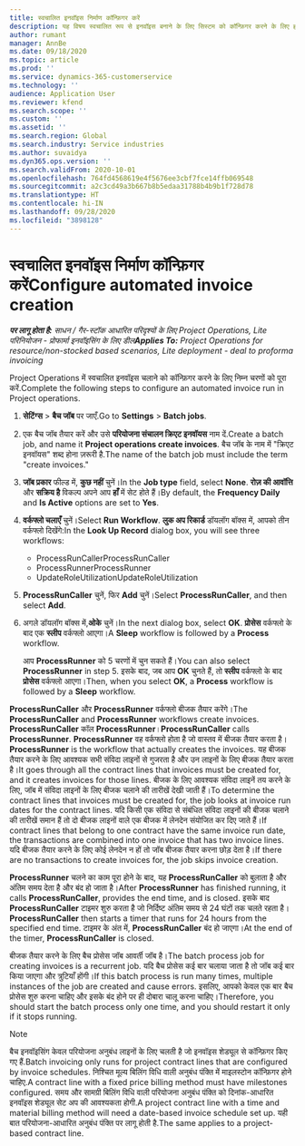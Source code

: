 ```yaml
---
title: स्वचालित इनवॉइस निर्माण कॉन्फ़िगर करें
description: यह विषय स्वचालित रूप से इनवॉइस बनाने के लिए सिस्टम को कॉन्फ़िगर करने के लिए हॉट के बारे में जानकारी देता है.
author: rumant
manager: AnnBe
ms.date: 09/18/2020
ms.topic: article
ms.prod: ''
ms.service: dynamics-365-customerservice
ms.technology: ''
audience: Application User
ms.reviewer: kfend
ms.search.scope: ''
ms.custom: ''
ms.assetid: ''
ms.search.region: Global
ms.search.industry: Service industries
ms.author: suvaidya
ms.dyn365.ops.version: ''
ms.search.validFrom: 2020-10-01
ms.openlocfilehash: 764fd4568619e4f5676ee3cbf7fce14ffb069548
ms.sourcegitcommit: a2c3cd49a3b667b8b5edaa31788b4b9b1f728d78
ms.translationtype: HT
ms.contentlocale: hi-IN
ms.lasthandoff: 09/28/2020
ms.locfileid: "3898128"
---
```

# <a name="configure-automated-invoice-creation"></a><span data-ttu-id="431a8-103">स्वचालित इनवॉइस निर्माण कॉन्फ़िगर करें</span><span class="sxs-lookup"><span data-stu-id="431a8-103">Configure automated invoice creation</span></span>

<span data-ttu-id="431a8-104">_**पर लागू होता है:** साधन / गैर-स्टॉक आधारित परिदृश्यों के लिए Project Operations, Lite परिनियोजन - प्रोफार्मा इनवॉइसिंग के लिए डील_</span><span class="sxs-lookup"><span data-stu-id="431a8-104">_**Applies To:** Project Operations for resource/non-stocked based scenarios, Lite deployment - deal to proforma invoicing_</span></span>

<span data-ttu-id="431a8-105">Project Operations में स्वचालित इनवॉइस चलाने को कॉन्फ़िगर करने के लिए निम्न चरणों को पूरा करें.</span><span class="sxs-lookup"><span data-stu-id="431a8-105">Complete the following steps to configure an automated invoice run in Project operations.</span></span>

1. <span data-ttu-id="431a8-106">**सेटिंग्स** \> **बैच जॉब** पर जाएँ.</span><span class="sxs-lookup"><span data-stu-id="431a8-106">Go to **Settings** \> **Batch jobs**.</span></span>
2. <span data-ttu-id="431a8-107">एक बैच जॉब तैयार करें और उसे **परियोजना संचालन क्रिएट इनवॉयस** नाम दें.</span><span class="sxs-lookup"><span data-stu-id="431a8-107">Create a batch job, and name it **Project operations create invoices**.</span></span> <span data-ttu-id="431a8-108">बैच जॉब के नाम में "क्रिएट इनवॉयस" शब्द होना ज़रूरी है.</span><span class="sxs-lookup"><span data-stu-id="431a8-108">The name of the batch job must include the term "create invoices."</span></span>
3. <span data-ttu-id="431a8-109">**जॉब प्रकार** फील्ड में, **कुछ नहीं** चुनें।</span><span class="sxs-lookup"><span data-stu-id="431a8-109">In the **Job type** field, select **None**.</span></span> <span data-ttu-id="431a8-110">**रोज़ की आवॉत्ति** और **सक्रिय है** विकल्प अपने आप **हाँ** में सेट होते हैं।</span><span class="sxs-lookup"><span data-stu-id="431a8-110">By default, the **Frequency Daily** and **Is Active** options are set to **Yes**.</span></span>
4. <span data-ttu-id="431a8-111">**वर्कफ्लो चलाएँ** चुनें।</span><span class="sxs-lookup"><span data-stu-id="431a8-111">Select **Run Workflow**.</span></span> <span data-ttu-id="431a8-112">**लुक अप रिकार्ड** डॉयलॉग बॉक्स में, आपको तीन वर्कफ्लो दिखेंगे:</span><span class="sxs-lookup"><span data-stu-id="431a8-112">In the **Look Up Record** dialog box, you will see three workflows:</span></span>

    - <span data-ttu-id="431a8-113">ProcessRunCaller</span><span class="sxs-lookup"><span data-stu-id="431a8-113">ProcessRunCaller</span></span>
    - <span data-ttu-id="431a8-114">ProcessRunner</span><span class="sxs-lookup"><span data-stu-id="431a8-114">ProcessRunner</span></span>
    - <span data-ttu-id="431a8-115">UpdateRoleUtilization</span><span class="sxs-lookup"><span data-stu-id="431a8-115">UpdateRoleUtilization</span></span>

5. <span data-ttu-id="431a8-116">**ProcessRunCaller** चुनें, फिर **Add** चुनें।</span><span class="sxs-lookup"><span data-stu-id="431a8-116">Select **ProcessRunCaller**, and then select **Add**.</span></span>
6. <span data-ttu-id="431a8-117">अगले डॉयलॉग बॉक्स में,**ओके** चुनें।</span><span class="sxs-lookup"><span data-stu-id="431a8-117">In the next dialog box, select **OK**.</span></span> <span data-ttu-id="431a8-118">**प्रोसेस** वर्कफ्लो के बाद एक **स्लीप** वर्कफ्लो आएगा।</span><span class="sxs-lookup"><span data-stu-id="431a8-118">A **Sleep** workflow is followed by a **Process** workflow.</span></span>

    <span data-ttu-id="431a8-119">आप **ProcessRunner** को 5 चरणों में चुन सकते हैं।</span><span class="sxs-lookup"><span data-stu-id="431a8-119">You can also select **ProcessRunner** in step 5.</span></span> <span data-ttu-id="431a8-120">इसके बाद, जब आप **OK** चुनते हैं, तो **स्लीप** वर्कफ्लो के बाद **प्रोसेस** वर्कफ्लो आएगा।</span><span class="sxs-lookup"><span data-stu-id="431a8-120">Then, when you select **OK**, a **Process** workflow is followed by a **Sleep** workflow.</span></span>

<span data-ttu-id="431a8-121">**ProcessRunCaller** और **ProcessRunner** वर्कफ्लो बीजक तैयार करेंगे।</span><span class="sxs-lookup"><span data-stu-id="431a8-121">The **ProcessRunCaller** and **ProcessRunner** workflows create invoices.</span></span> <span data-ttu-id="431a8-122">**ProcessRunCaller** कॉल **ProcessRunner**।</span><span class="sxs-lookup"><span data-stu-id="431a8-122">**ProcessRunCaller** calls **ProcessRunner**.</span></span> <span data-ttu-id="431a8-123">**ProcessRunner** वह वर्कफ्लो होता है जो वास्तव में बीजक तैयार करता है।</span><span class="sxs-lookup"><span data-stu-id="431a8-123">**ProcessRunner** is the workflow that actually creates the invoices.</span></span> <span data-ttu-id="431a8-124">यह बीजक तैयार करने के लिए आवश्यक सभी संविदा लाइनों से गुजरता है और उन लाइनों के लिए बीजक तैयार करता है।</span><span class="sxs-lookup"><span data-stu-id="431a8-124">It goes through all the contract lines that invoices must be created for, and it creates invoices for those lines.</span></span> <span data-ttu-id="431a8-125">बीजक के लिए आवश्यक संविदा लाइनें तय करने के लिए, जॉब में संविदा लाइनों के लिए बीजक चलाने की तारीखें देखी जाती हैं।</span><span class="sxs-lookup"><span data-stu-id="431a8-125">To determine the contract lines that invoices must be created for, the job looks at invoice run dates for the contract lines.</span></span> <span data-ttu-id="431a8-126">यदि किसी एक संविदा से संबंधित संविदा लाइनों की बीजक चलाने की तारीखें समान हैं तो दो बीजक लाइनों वाले एक बीजक में लेनदेन संयोजित कर दिए जाते हैं।</span><span class="sxs-lookup"><span data-stu-id="431a8-126">If contract lines that belong to one contract have the same invoice run date, the transactions are combined into one invoice that has two invoice lines.</span></span> <span data-ttu-id="431a8-127">यदि बीजक तैयार करने के लिए कोई लेनदेन न हों तो जॉब बीजक तैयार करना छोड़ देता है।</span><span class="sxs-lookup"><span data-stu-id="431a8-127">If there are no transactions to create invoices for, the job skips invoice creation.</span></span>

<span data-ttu-id="431a8-128">**ProcessRunner** चलने का काम पूरा होने के बाद, यह **ProcessRunCaller** को बुलाता है और अंतिम समय देता है और बंद हो जाता है।</span><span class="sxs-lookup"><span data-stu-id="431a8-128">After **ProcessRunner** has finished running, it calls **ProcessRunCaller**, provides the end time, and is closed.</span></span> <span data-ttu-id="431a8-129">इसके बाद **ProcessRunCaller** टाइमर शुरु करता है जो निर्दिष्ट अंतिम समय से 24 घंटों तक चलते रहता है।</span><span class="sxs-lookup"><span data-stu-id="431a8-129">**ProcessRunCaller** then starts a timer that runs for 24 hours from the specified end time.</span></span> <span data-ttu-id="431a8-130">टाइमर के अंत में, **ProcessRunCaller** बंद हो जाएगा।</span><span class="sxs-lookup"><span data-stu-id="431a8-130">At the end of the timer, **ProcessRunCaller** is closed.</span></span>

<span data-ttu-id="431a8-131">बीजक तैयार करने के लिए बैच प्रोसेस जॉब आवर्ती जॉब है।</span><span class="sxs-lookup"><span data-stu-id="431a8-131">The batch process job for creating invoices is a recurrent job.</span></span> <span data-ttu-id="431a8-132">यदि बैच प्रोसेस कई बार चलाया जाता है तो जॉब कई बार किया जाएगा और त्रुटियाँ होंगी।</span><span class="sxs-lookup"><span data-stu-id="431a8-132">If this batch process is run many times, multiple instances of the job are created and cause errors.</span></span> <span data-ttu-id="431a8-133">इसलिए, आपको केवल एक बार बैच प्रोसेस शुरु करना चाहिए और इसके बंद होने पर ही दोबारा चालू करना चाहिए।</span><span class="sxs-lookup"><span data-stu-id="431a8-133">Therefore, you should start the batch process only one time, and you should restart it only if it stops running.</span></span>

> [!NOTE]
> <span data-ttu-id="431a8-134">बैच इनवॉइसिंग केवल परियोजना अनुबंध लाइनों के लिए चलती है जो इनवॉइस शेड्यूल से कॉन्फ़िगर किए गए हैं.</span><span class="sxs-lookup"><span data-stu-id="431a8-134">Batch invoicing only runs for project contract lines that are configured by invoice schedules.</span></span> <span data-ttu-id="431a8-135">निश्चित मूल्य बिलिंग विधि वाली अनुबंध पंक्ति में माइलस्टोन कॉन्फ़िगर होने चाहिए.</span><span class="sxs-lookup"><span data-stu-id="431a8-135">A contract line with a fixed price billing method must have milestones configured.</span></span> <span data-ttu-id="431a8-136">समय और सामग्री बिलिंग विधि वाली परियोजना अनुबंध पंक्ति को दिनांक-आधारित इनवॉइस शेड्यूल सेट अप की आवश्यकता होगी.</span><span class="sxs-lookup"><span data-stu-id="431a8-136">A project contract line with a time and material billing method will need a date-based invoice schedule set up.</span></span> <span data-ttu-id="431a8-137">यही बात परियोजना-आधारित अनुबंध पंक्ति पर लागू होती है.</span><span class="sxs-lookup"><span data-stu-id="431a8-137">The same applies to a project-based contract line.</span></span>     
